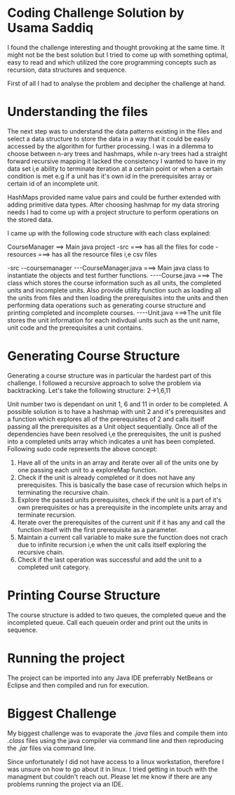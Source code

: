 Coding Challenge Solution by Usama Saddiq
==========================================

I found the challenge interesting and thought provoking at the same time. It might not be the best solution but I tried to come up with something optimal, easy to read and which utilized the core programming concepts such as recursion, data structures and sequence.

First of all I had to analyse the problem and decipher the challenge at hand.

Understanding the files
============================

The next step was to understand the data patterns existing in the files and select a data structure to store the data in a way that it could be easily accessed by the algorithm for further processing. I was in a dilemma to choose between n-ary trees and hashmaps, while n-ary trees had a straight forward recursive mapping it lacked the consistency I wanted to have in my data set i,e ability to terminate iteration at a certain point or when a certain condition is met e.g if a unit has it's own id in the prerequisites array or certain id of an incomplete unit.

HashMaps provided name value pairs and could be further extended with adding primitive data types. After choosing hashmap for my data stroring needs I had to come up with a project structure to perform operations on the stored data.


I came up with the following code structure with each class explained:

CourseManager  ==> Main java project
-src       ===> has all the files for code
-resources ===> has all the resource files i,e csv files

-src
--coursemanager
---CourseManager.java  ===> Main java class to instantiate the objects and test further functions.
----Course.java    ===> The class which stores the course information such as all units, the completed units and incomplete units. Also provide utility function such as loading all the units from files and then loading the prerequisites into the units and then performing data operations such as generating course structure and printing completed and incomplete courses.
----Unit.java     ===>The unit file stores the unit information for each indivdual units such as the unit name, unit code and the prerequisites a unit contains.


Generating Course Structure
=============================
Generating a course structure was in particular the hardest part of this challenge. I followed a recursive approach to solve the problem via backtracking. Let's take the following structure:
2->1,6,11

Unit number two is dependant on unit 1, 6 and 11 in order to be completed. A possible solution is to have a hashmap with unit 2 and it's prerequisites and a function which explores all of the prerequisites of 2 and calls itself passing all the prerequisites as a Unit object sequentially. Once all of the dependencies have been resolved i,e the prerequisites, the unit is pushed into a completed units array which indicates a unit has been completed. Following sudo code represents the above concept:

1. Have all of the units in an array and iterate over all of the units one by one passing each unit to a exploreMap function.
2. Check if the unit is already completed or it does not have any prerequisites. This is basically the base case of recursion which helps in terminating the recursive chain.
3. Explore the passed units prerequisites, check if the unit is a part of it's own prerequisites or has a prerequisite in the incomplete units array and terminate recursion.
3. Iterate over the prerequisites of the current unit if it has any and call the function itself with the first prerequisite as a parameter.
4. Maintain a current call variable to make sure the function does not crach due to infinite recursion i,e when the unit calls itself exploring the recursive chain.
5. Check if the last operation was successful and add the unit to a completed unit category.

Printing Course Structure
==========================
The course structure is added to two queues, the completed queue and the incompleted queue. Call each queuein order and print out the units in sequence.


Running the project
===================

The project can be imported into any Java IDE preferrably NetBeans or Eclipse and then compiled and run for execution.


Biggest Challenge
==================
My biggest challenge was to evaporate the *.java* files and compile them into *.class* files using the java compiler via command line and then reproducing the *.jar* files via command line.

Since unfortunately I did not have access to a linux workstation, therefore I was unsure on how to go about it in linux. I tried getting in touch with the managment but couldn't reach out. Please let me know if there are any problems running the project via an IDE.
